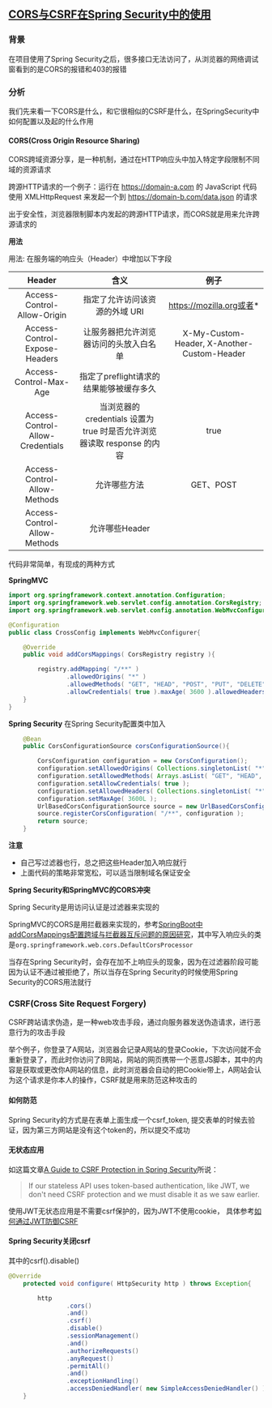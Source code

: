 ## [CORS与CSRF在Spring Security中的使用](https://www.cnblogs.com/songjiyang/p/16113846.html)

### 背景
在项目使用了Spring Security之后，很多接口无法访问了，从浏览器的网络调试窗看到的是CORS的报错和403的报错

### 分析
我们先来看一下CORS是什么，和它很相似的CSRF是什么，在SpringSecurity中如何配置以及起的什么作用

#### CORS(Cross Origin Resource Sharing)
CORS跨域资源分享，是一种机制，通过在HTTP响应头中加入特定字段限制不同域的资源请求

跨源HTTP请求的一个例子：运行在 https://domain-a.com 的 JavaScript 代码使用 XMLHttpRequest 来发起一个到 https://domain-b.com/data.json 的请求

出于安全性，浏览器限制脚本内发起的跨源HTTP请求，而CORS就是用来允许跨源请求的

 **用法**
 
用法: 在服务端的响应头（Header）中增加以下字段


|Header|	含义	|例子|
|:---:|:---:|:---:|
|Access-Control-Allow-Origin  |  指定了允许访问该资源的外域 URI  |  https://mozilla.org或者* |
|Access-Control-Expose-Headers	|让服务器把允许浏览器访问的头放入白名单 | X-My-Custom-Header, X-Another-Custom-Header  | 
|Access-Control-Max-Age  | 指定了preflight请求的结果能够被缓存多久|	
|Access-Control-Allow-Credentials  |  当浏览器的 credentials 设置为 true 时是否允许浏览器读取 response 的内容  |  true  |
|  Access-Control-Allow-Methods	  |  允许哪些方法  |  GET、POST  |
|  Access-Control-Allow-Methods	  |  允许哪些Header|  |


代码非常简单，有现成的两种方式

**SpringMVC**

```java
import org.springframework.context.annotation.Configuration;
import org.springframework.web.servlet.config.annotation.CorsRegistry;
import org.springframework.web.servlet.config.annotation.WebMvcConfigurer;

@Configuration
public class CrossConfig implements WebMvcConfigurer{

	@Override
	public void addCorsMappings( CorsRegistry registry ){

		registry.addMapping( "/**" )
				.allowedOrigins( "*" )
				.allowedMethods( "GET", "HEAD", "POST", "PUT", "DELETE", "OPTIONS" )
				.allowCredentials( true ).maxAge( 3600 ).allowedHeaders( "*" );
	}
}

```

**Spring Security**
在Spring Security配置类中加入

```java
	@Bean
	public CorsConfigurationSource corsConfigurationSource(){

		CorsConfiguration configuration = new CorsConfiguration();
		configuration.setAllowedOrigins( Collections.singletonList( "*" ) );
		configuration.setAllowedMethods( Arrays.asList( "GET", "HEAD", "POST", "PUT", "DELETE", "OPTIONS" ) );
		configuration.setAllowCredentials( true );
		configuration.setAllowedHeaders( Collections.singletonList( "*" ) );
		configuration.setMaxAge( 3600L );
		UrlBasedCorsConfigurationSource source = new UrlBasedCorsConfigurationSource();
		source.registerCorsConfiguration( "/**", configuration );
		return source;
	}

```

**注意**

* 自己写过滤器也行，总之把这些Header加入响应就行
* 上面代码的策略非常宽松，可以适当限制域名保证安全

**Spring Security和SpringMVC的CORS冲突**

Spring Security是用访问认证是过滤器来实现的

SpringMVC的CORS是用拦截器来实现的，参考[SpringBoot中addCorsMappings配置跨域与拦截器互斥问题的原因研究](https://blog.csdn.net/huangyaa729/article/details/103893660)，其中写入响应头的类是`org.springframework.web.cors.DefaultCorsProcessor`

当存在Spring Security时，会存在加不上响应头的现象，因为在过滤器阶段可能因为认证不通过被拒绝了，所以当存在Spring Security的时候使用Spring Security的CORS用法就行

### CSRF(Cross Site Request Forgery)
CSRF跨站请求伪造，是一种web攻击手段，通过向服务器发送伪造请求，进行恶意行为的攻击手段

举个例子，你登录了A网站，浏览器会记录A网站的登录Cookie，下次访问就不会重新登录了，而此时你访问了B网站，网站的网页携带一个恶意JS脚本，其中的内容是获取或更改你A网站的信息，此时浏览器会自动的把Cookie带上，A网站会认为这个请求是你本人的操作，CSRF就是用来防范这种攻击的

#### 如何防范
Spring Security的方式是在表单上面生成一个csrf_token, 提交表单的时候去验证，因为第三方网站是没有这个token的，所以提交不成功

#### 无状态应用
如这篇文章[A Guide to CSRF Protection in Spring Security](https://www.baeldung.com/spring-security-csrf)所说：

> If our stateless API uses token-based authentication, like JWT, we don't need CSRF protection and we must disable it as we saw earlier.

使用JWT无状态应用是不需要csrf保护的，因为JWT不使用cookie， 具体参考[如何通过JWT防御CSRF](https://segmentfault.com/a/1190000003716037)

#### Spring Security关闭csrf
其中的csrf().disable()

```JAVA
@Override
	protected void configure( HttpSecurity http ) throws Exception{

		http
				.cors()
				.and()
				.csrf()
				.disable()
				.sessionManagement()
				.and()
				.authorizeRequests()
				.anyRequest()
				.permitAll()
				.and()
				.exceptionHandling()
				.accessDeniedHandler( new SimpleAccessDeniedHandler() );
	}

```